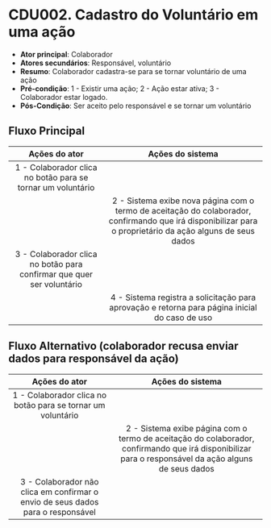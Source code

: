 # CDU002. Cadastro do Voluntário em uma ação

- **Ator principal**: Colaborador
- **Atores secundários**: Responsável, voluntário
- **Resumo**: Colaborador cadastra-se para se tornar voluntário de uma ação
- **Pré-condição**:
  1 - Existir uma ação; 2 - Ação estar ativa; 3 - Colaborador estar logado.
- **Pós-Condição**: Ser aceito pelo responsável e se tornar um voluntário

## Fluxo Principal
| Ações do ator | Ações do sistema |
| :-----------------: | :-----------------: | 
| 1 - Colaborador clica no botão para se tornar um voluntário | |  
| | 2 - Sistema exibe nova página com o termo de aceitação do colaborador, confirmando que irá disponibilizar para o proprietário da ação alguns de seus dados | 
| 3 - Colaborador clica no botão para confirmar que quer ser voluntário | |  
| | 4 - Sistema registra a solicitação para aprovação e retorna para página inicial do caso de uso |


## Fluxo Alternativo (colaborador recusa enviar dados para responsável da ação) 
| Ações do ator | Ações do sistema |
| :-----------------: | :-----------------: | 
| 1 - Colaborador clica no botão para se tornar um voluntário | |  
| | 2 - Sistema exibe página com o termo de aceitação do colaborador, confirmando que irá disponibilizar para o responsável da ação alguns de seus dados | 
| 3 - Colaborador não clica em confirmar o envio de seus dados para o responsável | |  
